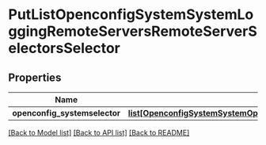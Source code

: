# PutListOpenconfigSystemSystemLoggingRemoteServersRemoteServerSelectorsSelector

## Properties
Name | Type | Description | Notes
------------ | ------------- | ------------- | -------------
**openconfig_systemselector** | [**list[OpenconfigSystemSystemOpenconfigsystemsystemLoggingConsoleSelectorsSelector]**](OpenconfigSystemSystemOpenconfigsystemsystemLoggingConsoleSelectorsSelector.md) |  | [optional] 

[[Back to Model list]](../README.md#documentation-for-models) [[Back to API list]](../README.md#documentation-for-api-endpoints) [[Back to README]](../README.md)



